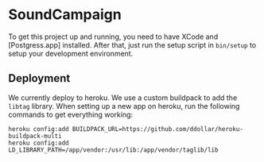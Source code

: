 # SoundCampaign

To get this project up and running, you need to have XCode and [Postgress.app]
installed. After that, just run the setup script in `bin/setup` to setup your
development environment.

## Deployment

We currently deploy to heroku. We use a custom buildpack to add the `libtag`
library. When setting up a new app on heroku, run the following commands to get
everything working:

    heroku config:add BUILDPACK_URL=https://github.com/ddollar/heroku-buildpack-multi
    heroku config:add LD_LIBRARY_PATH=/app/vendor:/usr/lib:/app/vendor/taglib/lib
